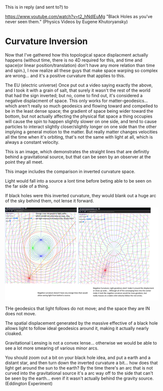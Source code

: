 
This is in reply (and sent to?) to

https://www.youtube.com/watch?v=t2_hNdlEuMg "Black Holes as you've never seen them."    (Physics Videos by Eugene Khutoryansky)  



# Curvature Inversion

Now that I've gathered how this topological space displacment actually happens (without time, there is no 4D required for this, and time and space(or linear position/translation) don't have any more relation than time and spin.), 
I now realize all these guys that make space warping so complex are wrong... and it's a positive curvature that applies to this.  

The EU (electric universe) Once put out a video saying exactly the above, and I took it with a grain of salt, that surely it wasn't the rest of the world that had the sign inverted; but no, come to find out, it's considered a negative displacment of space.
This only works for matter-geodesics... which aren't really so much geodesics and flowing toward and compelled to be in the least dense space;  the gradient of space being wider toward the bottom, but not actually affecting the physical flat space a thing occupies
will cause the spin to happen slightly slower on one side, and tend to cause particles to interact slightly closer/slightly longer on one side than the other implying a general motion to the matter.  But really matter changes velocities all the time when it's orbiting,
that's not the same with light at all, which is always a constant velocity.


This is an image, which demonstrates the straight lines that are definitly behind a gravitational source, but that can be seen by an observer at the point they all meet.

This image includes the comparison in inverted curvature space.

Light would fall into a source a lont time before beting able to be seen on the far side of a thing.

If black holes were this inverted curvature, they would blank out a huge arc of the sky behind them, not lense it forward.

![Image](PositiveAndNegative.png)


THe geodesics that light follows do not move; and the space they are IN does not move.

The spatial displacement generated by the massive effective of a black hole allows light to follow ideal geodesics around it, making it actually nearly cloaked.

Gravitational Lensing is not a convex lense... otherwise we would be able to see a lot more smearing of various minor arcs.

You should zoom out a bit on your black hole idea, and put a earth and a distant star, and then turn down the inverted curvature a bit... how does that light get around the sun to the earth?  By the time there's an 
arc that is not curved into the gravitational source it's a arc way off to the side that can't be seen by the earth... even if it wasn't actually behind the gravity source.   (Eddington Experiment)

